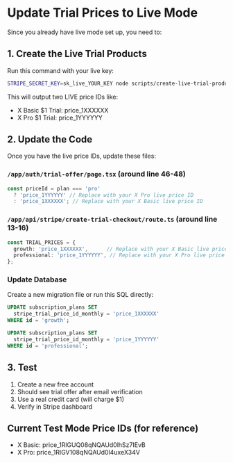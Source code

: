 # Update Trial Prices to Live Mode

Since you already have live mode set up, you need to:

## 1. Create the Live Trial Products

Run this command with your live key:
```bash
STRIPE_SECRET_KEY=sk_live_YOUR_KEY node scripts/create-live-trial-products.js
```

This will output two LIVE price IDs like:
- X Basic $1 Trial: price_1XXXXXX
- X Pro $1 Trial: price_1YYYYYY

## 2. Update the Code

Once you have the live price IDs, update these files:

### `/app/auth/trial-offer/page.tsx` (around line 46-48)
```typescript
const priceId = plan === 'pro' 
  ? 'price_1YYYYYY' // Replace with your X Pro live price ID
  : 'price_1XXXXXX'; // Replace with your X Basic live price ID
```

### `/app/api/stripe/create-trial-checkout/route.ts` (around line 13-16)
```typescript
const TRIAL_PRICES = {
  growth: 'price_1XXXXXX',      // Replace with your X Basic live price ID
  professional: 'price_1YYYYYY', // Replace with your X Pro live price ID
};
```

### Update Database

Create a new migration file or run this SQL directly:
```sql
UPDATE subscription_plans SET 
  stripe_trial_price_id_monthly = 'price_1XXXXXX'
WHERE id = 'growth';

UPDATE subscription_plans SET 
  stripe_trial_price_id_monthly = 'price_1YYYYYY'
WHERE id = 'professional';
```

## 3. Test

1. Create a new free account
2. Should see trial offer after email verification
3. Use a real credit card (will charge $1)
4. Verify in Stripe dashboard

## Current Test Mode Price IDs (for reference)
- X Basic: price_1RlGUQ08qNQAUd0lhSz7IEvB
- X Pro: price_1RlGV108qNQAUd0l4uxeX34V